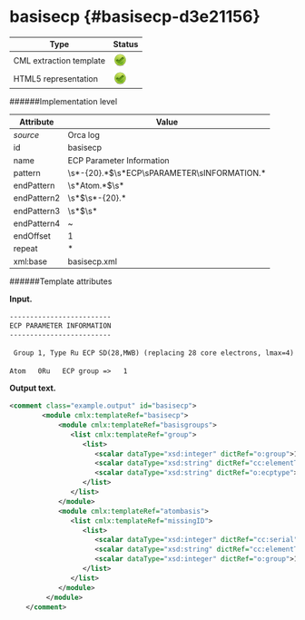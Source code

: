# basisecp {#basisecp-d3e21156}


| Type                                                                                                                                                | Status                                                                                                                                              |
|----|----|
| CML extraction template                                                                                                                             | ![](/imgs/Total.png)                                                                                                                                |
| HTML5 representation                                                                                                                                | ![](/imgs/Total.png)                                                                                                                                |

######Implementation level

| Attribute                                                                                                                                           | Value                                                                                                                                               |
|----|----|
| *source*                                                                                                                                            | Orca log                                                                                                                                            |
| id                                                                                                                                                  | basisecp                                                                                                                                            |
| name                                                                                                                                                | ECP Parameter Information                                                                                                                           |
| pattern                                                                                                                                             | \\s\*-{20}.\*\$\\s\*ECP\\sPARAMETER\\sINFORMATION.\*                                                                                                |
| endPattern                                                                                                                                          | \\s\*Atom.\*\$\\s\*                                                                                                                                 |
| endPattern2                                                                                                                                         | \\s\*\$\\s\*-{20}.\*                                                                                                                                |
| endPattern3                                                                                                                                         | \\s\*\$\\s\*                                                                                                                                        |
| endPattern4                                                                                                                                         | \~                                                                                                                                                  |
| endOffset                                                                                                                                           | 1                                                                                                                                                   |
| repeat                                                                                                                                              | \*                                                                                                                                                  |
| xml:base                                                                                                                                            | basisecp.xml                                                                                                                                        |

######Template attributes

**Input.**

    -------------------------
    ECP PARAMETER INFORMATION
    -------------------------

     Group 1, Type Ru ECP SD(28,MWB) (replacing 28 core electrons, lmax=4)

    Atom   0Ru   ECP group =>   1
        
        

**Output text.**

```xml
<comment class="example.output" id="basisecp">
        <module cmlx:templateRef="basisecp">
            <module cmlx:templateRef="basisgroups">
               <list cmlx:templateRef="group">
                  <list>
                     <scalar dataType="xsd:integer" dictRef="o:group">1</scalar>
                     <scalar dataType="xsd:string" dictRef="cc:elementType">Ru</scalar>
                     <scalar dataType="xsd:string" dictRef="o:ecptype">ECP SD(28,MWB)</scalar>
                  </list>
               </list>
            </module>
            <module cmlx:templateRef="atombasis">
               <list cmlx:templateRef="missingID">
                  <list>
                     <scalar dataType="xsd:integer" dictRef="cc:serial">0</scalar>
                     <scalar dataType="xsd:string" dictRef="cc:elementType">Ru</scalar>
                     <scalar dataType="xsd:integer" dictRef="o:group">1</scalar>
                  </list>
               </list>
            </module>
         </module>
    </comment>
```
